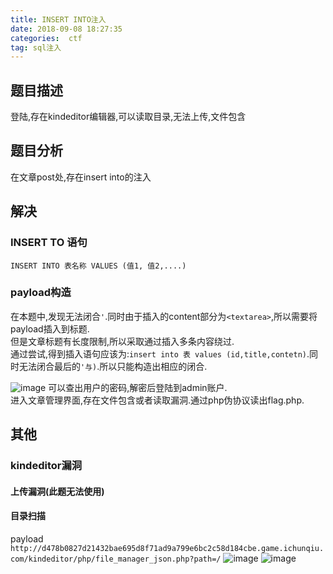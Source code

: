 ```yaml
---
title: INSERT INTO注入
date: 2018-09-08 18:27:35
categories:  ctf
tag: sql注入
---
```


## 题目描述
登陆,存在kindeditor编辑器,可以读取目录,无法上传,文件包含
## 题目分析
在文章post处,存在insert into的注入
## 解决

### INSERT TO 语句
`INSERT INTO 表名称 VALUES (值1, 值2,....)`
### payload构造
在本题中,发现无法闭合`'`.同时由于插入的content部分为`<textarea>`,所以需要将payload插入到标题.  
但是文章标题有长度限制,所以采取通过插入多条内容绕过.  
通过尝试,得到插入语句应该为:`insert into 表 values (id,title,contetn)`.同时无法闭合最后的`'与)`.所以只能构造出相应的闭合.  

![image](1.png)
可以查出用户的密码,解密后登陆到admin账户.  
进入文章管理界面,存在文件包含或者读取漏洞.通过php伪协议读出flag.php.

## 其他
### kindeditor漏洞
#### 上传漏洞(此题无法使用)
#### 目录扫描
payload `http://d478b0827d21432bae695d8f71ad9a799e6bc2c58d184cbe.game.ichunqiu.com/kindeditor/php/file_manager_json.php?path=/`
![image](2.png)
![image](3.png)
